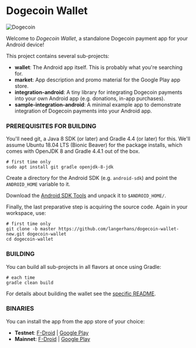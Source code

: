 # Dogecoin Wallet

![Dogecoin](https://static.tumblr.com/ppdj5y9/Ae9mxmxtp/300coin.png)

Welcome to _Dogecoin Wallet_, a standalone Dogecoin payment app for your Android device!

This project contains several sub-projects:

 * __wallet__:
     The Android app itself. This is probably what you're searching for.
 * __market__:
     App description and promo material for the Google Play app store.
 * __integration-android__:
     A tiny library for integrating Dogecoin payments into your own Android app
     (e.g. donations, in-app purchases).
 * __sample-integration-android__:
     A minimal example app to demonstrate integration of Dogecoin payments into
     your Android app.


### PREREQUISITES FOR BUILDING

You'll need git, a Java 8 SDK (or later) and Gradle 4.4 (or later) for this. We'll assume Ubuntu 18.04 LTS (Bionic Beaver)
for the package installs, which comes with OpenJDK 8 and Gradle 4.4.1 out of the box.

    # first time only
    sudo apt install git gradle openjdk-8-jdk

Create a directory for the Android SDK (e.g. `android-sdk`) and point the `ANDROID_HOME` variable to it.

Download the [Android SDK Tools](https://developer.android.com/studio/index.html#command-tools)
and unpack it to `$ANDROID_HOME/`.

Finally, the last preparative step is acquiring the source code. Again in your workspace, use:

    # first time only
    git clone -b master https://github.com/langerhans/dogecoin-wallet-new.git dogecoin-wallet
    cd dogecoin-wallet


### BUILDING

You can build all sub-projects in all flavors at once using Gradle:

    # each time
    gradle clean build

For details about building the wallet see the [specific README](wallet/README.md).


### BINARIES

You can install the app from the app store of your choice:

 * __Testnet__:
   <a href="https://f-droid.org/app/de.schildbach.wallet_test">F-Droid</a> |
   <a href='https://play.google.com/store/apps/details?id=de.schildbach.wallet_test'>Google Play</a>
 * __Mainnet__:
   <a href="https://f-droid.org/app/de.schildbach.wallet">F-Droid</a> |
   <a href='https://play.google.com/store/apps/details?id=de.schildbach.wallet'>Google Play</a>
